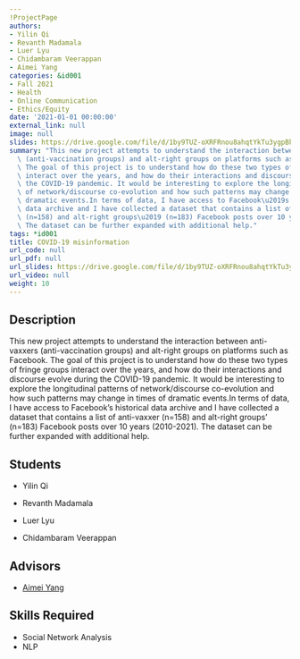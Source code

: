 ```yaml
---
!ProjectPage
authors:
- Yilin Qi
- Revanth Madamala
- Luer Lyu
- Chidambaram Veerappan
- Aimei Yang
categories: &id001
- Fall 2021
- Health
- Online Communication
- Ethics/Equity
date: '2021-01-01 00:00:00'
external_link: null
image: null
slides: https://drive.google.com/file/d/1by9TUZ-oXRFRnou8ahqtYkTu3ygpBk7U/view?usp=sharing
summary: "This new project attempts to understand the interaction between anti-vaxxers\
  \ (anti-vaccination groups) and alt-right groups on platforms such as Facebook.\
  \ The goal of this project is to understand how do these two types of fringe groups\
  \ interact over the years, and how do their interactions and discourse evolve during\
  \ the COVID-19 pandemic. It would be interesting to explore the longitudinal patterns\
  \ of network/discourse co-evolution and how such patterns may change in times of\
  \ dramatic events.In terms of data, I have access to Facebook\u2019s historical\
  \ data archive and I have collected a dataset that contains a list of anti-vaxxer\
  \ (n=158) and alt-right groups\u2019 (n=183) Facebook posts over 10 years (2010-2021).\
  \ The dataset can be further expanded with additional help."
tags: *id001
title: COVID-19 misinformation
url_code: null
url_pdf: null
url_slides: https://drive.google.com/file/d/1by9TUZ-oXRFRnou8ahqtYkTu3ygpBk7U/view?usp=sharing
url_video: null
weight: 10
---
```

## Description

This new project attempts to understand the interaction between anti-vaxxers (anti-vaccination groups) and alt-right groups on platforms such as Facebook. The goal of this project is to understand how do these two types of fringe groups interact over the years, and how do their interactions and discourse evolve during the COVID-19 pandemic. It would be interesting to explore the longitudinal patterns of network/discourse co-evolution and how such patterns may change in times of dramatic events.In terms of data, I have access to Facebook’s historical data archive and I have collected a dataset that contains a list of anti-vaxxer (n=158) and alt-right groups’ (n=183) Facebook posts over 10 years (2010-2021). The dataset can be further expanded with additional help.





## Students

* Yilin Qi

* Revanth Madamala

* Luer Lyu

* Chidambaram Veerappan

## Advisors

* [Aimei Yang](../../../author/aimei-yang)

## Skills Required


* Social Network Analysis
* NLP